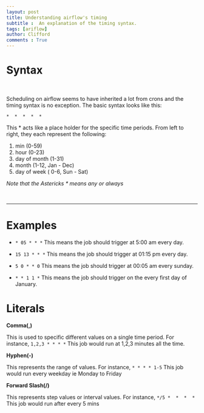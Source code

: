 ```yaml
---
layout: post
title: Understanding airflow's timing
subtitle :  An explanation of the timing syntax.
tags: [ariflow]
author: Clifford
comments : True
---
```


# Syntax
<br>

Scheduling on airflow seems to have inherited a lot from crons and the timing syntax is no exception. The basic syntax looks like this:

`*  *  *  *  *`
<br>

This <emp>*</emp> acts like a place holder for the specific time periods. From left to right, they each represent the following:

1. min (0-59)
2. hour (0-23)
3. day of month (1-31)
4. month (1-12, Jan - Dec)
5. day of week ( 0-6, Sun - Sat)

*Note that the Astericks \* means any or always*

<br/>

<hr/>

# Examples

- `* 05 * * *`
  This means the job should trigger at 5:00 am every day.

- `15 13 * * *`
  This means the job should trigger at 01:15 pm every day.

- `5 0 * * 0`
  This means the job should trigger at 00:05 am every sunday.

- `* * 1 1 *`
  This means the job should trigger on the every first day of January.


# Literals

**Comma(,)**

This is used to specific different values on a single time period. For instance,
`1,2,3 * * * *`
This job would run at 1,2,3 minutes all the time.

**Hyphen(-)**

This represents the range of values. For instance, 
`* * * * 1-5`
This job would run every weekday ie Monday to Friday

**Forward Slash(/)**

This represents step values or interval values. For instance,
`*/5 *  *  *  *`
This job would run after every 5 mins


